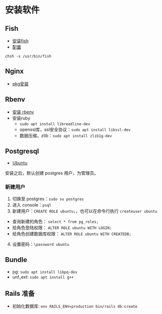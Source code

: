 # 安装软件

## Fish

* [安装fish](https://launchpad.net/~fish-shell/+archive/ubuntu/release-3)
* [配置](https://fishshell.com/docs/current/tutorial.html#switching-to-fish)
```shell
chsh -s /usr/bin/fish
```

## Nginx
* [pkg安装](http://nginx.org/en/linux_packages.html#Ubuntu)

## Rbenv

* [安装 rbenv](https://github.com/rbenv/rbenv#basic-github-checkout)
* 安装ruby
  * `sudo apt install libreadline-dev`
  * openssl库，ssl安全协议：`sudo apt install libssl-dev`
  * 数据压缩，zlib：`sudo apt install zlib1g-dev`



## Postgresql
* [Ubuntu](https://www.postgresql.org/download/linux/ubuntu)

安装之后，默认创建 postgres 用户，为管理员。

### 新建用户
1. 切换至 postgres：`sudo su postgres`
2. 进入 console：`psql`
3. 新建用户：`CREATE ROLE ubuntu;`，也可以在命令行执行 `createuser ubuntu`
  * 查询新建的角色： `select * from pg_roles;`
  * 给角色登陆权限： `ALTER ROLE ubuntu WITH LOGIN;`
  * 给角色创建数据库权限： `ALTER ROLE ubuntu WITH CREATEDB;`
4. 设置密码：`\password ubuntu`


## Bundle
* pg: `sudo apt install libpq-dev`
* unf_ext: `sudo apt install g++`

## Rails 准备
* 初始化数据库: `env RAILS_ENV=production bin/rails db:create`

